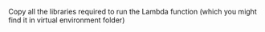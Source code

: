 Copy all the libraries required to run the Lambda function (which you might find it in virtual environment folder)


